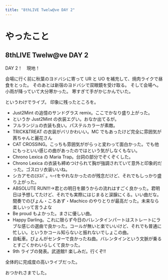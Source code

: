 ```yaml
---
title: "8thLIVE Twelw@ve DAY 2"
---
```


# やったこと

## 8thLIVE Twelw@ve DAY 2

DAY 2！　現地！

会場に行く前に秋葉のヨドバシに寄って UR と UO を補充して、焼肉ライクで昼食をとった。
そのあとは新宿のヨドバシで双眼鏡を受け取る。
そして会場へ。小雨が降っていて大分寒かった。
寒すぎて手がかじかんでいた。

というわけでライブ。
印象に残ったところを。

- Just2Mint の追憶のサンドグラス remix。ここでかなり盛り上がった。
- というか Just2Mint の衣装エグい。おなか出てるが。
- フルランジュの衣装も良い。パステルカラーが素敵。
- TRICK&TREAT の衣装がバリかわいい。MC でもあったけど完全に雰囲気が茜ちゃんと麗花さん
- CAT CROSSING。こっちも雰囲気ががらっと変わって面白かった。でも他にもっといい感じの曲があったのではという気がしなくもない。
- Chrono Lexica の Maria Trap。台詞の部分でぞくぞくした。
- Chrono Lexica の衣装も締めつけられて胸が強調されていて意外と印象的だった。ゴスロリ衣装いいね。
- シカアモのｴﾀｽﾊﾟ。ﾍｰｲをやれなかったのが残念だけど、それでもしっかり盛り上がった。
- ABSOLUTE RUN!!!→君との明日を願うからの流れはすごく良かった。君明日は予想してたけど、それでも実際にはじまると涙腺にくる。いい曲だな。間奏でのぴょん・ころあず・Machico のやりとりが最高だった。未来なら楽しいって言うよな
- Be proud もよかった。まさに優しい曲。
- Happy Darling。これに限らず今日のバレンタインパートはストレートにラブな感じの選曲で良かった。コールが無いと楽でいいけど、それでも普通に忙しい。というかコール知らないと振れないでしょこの曲。
- 自転車。ぴょんがセンターで良かったね曲。バレンタインという文脈が乗るとすごくかわいらしくて良かった。
- 9th ライブの発表。武道館!! 楽しみだ。行くぞ!!

全体的に完成度の高いライブだった。

おつかれさまでした。
